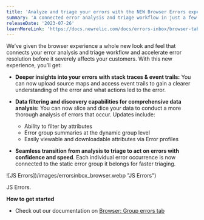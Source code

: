 ```yaml
---
title: 'Analyze and triage your errors with the NEW Browser Errors experience!'
summary: 'A connected error analysis and triage workflow in just a few clicks'
releaseDate: '2023-07-26'
learnMoreLink: 'https://docs.newrelic.com/docs/errors-inbox/browser-tab/'
---
```


We’ve given the browser experience a whole new look and feel that connects your error analysis and triage workflow and accelerate error resolution before it severely affects your customers. With this new experience, you’ll get:

- **Deeper insights into your errors with stack traces & event trails:** You can now upload source maps and access event trails to gain a clearer understanding of the error and what actions led to the error.
- **Data filtering and discovery capabilities for comprehensive data analysis:** You can now slice and dice your data to conduct a more thorough analysis of errors that occur. Updates include:

  - Ability to filter by attributes
  - Error group summaries at the dynamic group level
  - Easily viewable and downloadable attributes via Error profiles

- **Seamless transition from analysis to triage to act on errors with confidence and speed**. Each individual error occurrence is now connected to the static error group it belongs for faster triaging.

![JS Errors])/images/errorsinbox_browser.webp "JS Errors")

<figcaption>JS Errors.</figcaption>

**How to get started**

- Check out our documentation on [Browser: Group errors tab](https://docs.newrelic.com/docs/errors-inbox/browser-tab/)
